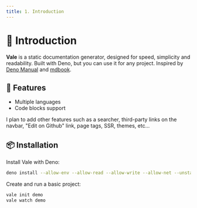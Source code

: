 ```yaml
---
title: 1. Introduction
---
```


# 👋 Introduction

**Vale** is a static documentation generator, designed for speed, simplicity and
readability. Built with Deno, but you can use it for any project. Inspired by
[Deno Manual](https://deno.land/manual) and
[mdbook](https://rust-lang.github.io/mdBook/).

## 🎉 Features

- Multiple languages
- Code blocks support

I plan to add other features such as a searcher, third-party links on the
navbar, "Edit on Github" link, page tags, SSR, themes, etc...

## 📦 Installation

Install Vale with Deno:

```bash
deno install --allow-env --allow-read --allow-write --allow-net --unstable -n vale https://deno.land/x/vale/mod.ts
```

Create and run a basic project:

```bash
vale init demo
vale watch demo
```
